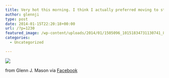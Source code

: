 ```yaml
---
title: Very hot this morning. I think I actually preferred moving to standing still (at lights, etc). Bleurgh.
author: glennji
type: post
date: 2014-01-15T22:20:18+00:00
url: /?p=1230
featured_image: /wp-content/uploads/2014/01/1505096_10151834731130741_805075527_n.jpg
categories:
  - Uncategorized

---
```

<div>
  <img src='/wp-content/uploads/2014/01/1505096_10151834731130741_805075527_n.jpg' style='max-width:600px;' /></p> 
  
  <div>
    from Glenn J. Mason via <a href="http://ift.tt/1apzjHX">Facebook</a>
  </div>
</div>
